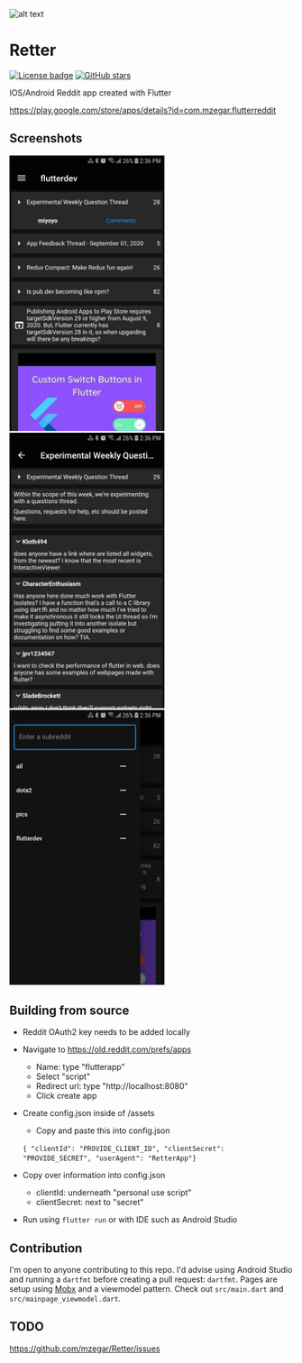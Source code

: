 ![alt text](https://raw.githubusercontent.com/mzegar/Retter/master/assets/icon/rettericon.png "RetterLogo")
# Retter
[![License badge](https://img.shields.io/github/license/mzegar/retter)](https://github.com/mzegar/Retter/blob/master/LICENSE)
[![GitHub stars](https://img.shields.io/github/stars/mzegar/retter?style=social)](https://github.com/mzegar/retter/stargazers)


IOS/Android Reddit app created with Flutter

https://play.google.com/store/apps/details?id=com.mzegar.flutterreddit

## Screenshots

<img src="/screenshots/img3.jpg" width="275"> <img src="/screenshots/img2.jpg" width="275"> <img src="/screenshots/img1.jpg" width="275">

## Building from source

- Reddit OAuth2 key needs to be added locally
- Navigate to https://old.reddit.com/prefs/apps
    - Name: type "flutterapp"
    - Select "script"
    - Redirect url: type "http://localhost:8080"
    - Click create app
- Create config.json inside of /assets
    - Copy and paste this into config.json

    `{ "clientId": "PROVIDE_CLIENT_ID", "clientSecret": "PROVIDE_SECRET", "userAgent": "RetterApp"}`



- Copy over information into config.json
    - clientId: underneath "personal use script"
    - clientSecret: next to "secret"
    
- Run using `flutter run` or with IDE such as Android Studio

## Contribution

I'm open to anyone contributing to this repo. I'd advise using Android Studio and running a `dartfmt` before creating a pull request: `dartfmt`.
Pages are setup using [Mobx](https://pub.dev/packages/mobx) and a viewmodel pattern. Check out `src/main.dart` and `src/mainpage_viewmodel.dart`.

## TODO

https://github.com/mzegar/Retter/issues
